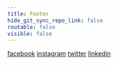 ```yaml
---
title: Footer
hide_git_sync_repo_link: false
routable: false
visible: false
---
```


[facebook](https://www.facebook.com/joeainsworthartist/) 
[instagram](https://www.instagram.com/joeainsworthartist/) 
[twitter](https://twitter.com/joeains) 
[linkedin](https://www.linkedin.com/in/joeains/)
